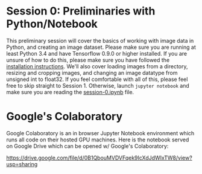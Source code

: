 # Session 0: Preliminaries with Python/Notebook

This preliminary session will cover the basics of working with image data in Python, and creating an image dataset.  Please make sure you are running at least Python 3.4 and have Tensorflow 0.9.0 or higher installed.  If you are unsure of how to do this, please make sure you have followed the [installation instructions](../README.md#installation-preliminaries).  We'll also cover loading images from a directory, resizing and cropping images, and changing an image datatype from unsigned int to float32.  If you feel comfortable with all of this, please feel free to skip straight to Session 1.  Otherwise, launch `jupyter notebook` and make sure you are reading the [session-0.ipynb](session-0.ipynb) file. 

# Google's Colaboratory

Google Colaboratory is an in browser Jupyter Notebook environment which runs all code on their hosted GPU machines.  Here is the notebook served on Google Drive which can be opened w/ Google's Colaboratory:

https://drive.google.com/file/d/0B1QbouMVDVFqek9IcXdJdWIxTW8/view?usp=sharing
